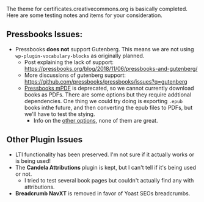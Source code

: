 The theme for certificates.creativecommons.org is basically completed. Here are some testing notes and items for your consideration.

## Pressbooks Issues:

- Pressbooks **does not** support Gutenberg. This means we are not using `wp-plugin-vocabulary-blocks` as originally planned.
  - Post explaining the lack of support: https://pressbooks.org/blog/2018/11/06/pressbooks-and-gutenberg/
  - More discussions of gutenberg support: https://github.com/pressbooks/pressbooks/issues?q=gutenberg
  - [Pressbooks mPDF](https://github.com/BCcampus/pressbooks-mpdf) is deprecated, so we cannot currently download books as PDFs. There are some options but they require addtional dependencies. One thing we could try doing is exporting `.epub` books inthe future, and then converting the epub files to PDFs, but we'll have to test the stying.
    - Info on the [other options](https://docs.pressbooks.org/installation/#part-3-pressbooks-dependencies), none of them are great.

## Other Plugin Issues

- LTI functionality has been preserved. I'm not sure if it actually works or is being used!
- The **Candela Attributions** plugin is kept, but I can't tell if it's being used or not.
  - I tried to test several book pages but couldn't actually find any with attributions.
- **Breadcrumb NavXT** is removed in favor of Yoast SEOs breadcrumbs.
